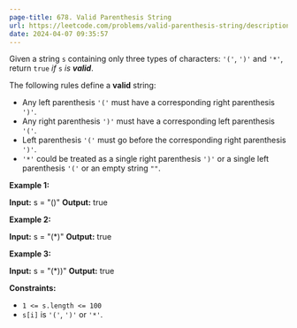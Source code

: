 ```yaml
---
page-title: 678. Valid Parenthesis String
url: https://leetcode.com/problems/valid-parenthesis-string/description/?envType=daily-question&envId=2024-04-07
date: 2024-04-07 09:35:57
---
```

Given a string `s` containing only three types of characters: `'('`, `')'` and `'*'`, return `true` *if* `s` *is **valid***.

The following rules define a **valid** string:

-   Any left parenthesis `'('` must have a corresponding right parenthesis `')'`.
-   Any right parenthesis `')'` must have a corresponding left parenthesis `'('`.
-   Left parenthesis `'('` must go before the corresponding right parenthesis `')'`.
-   `'*'` could be treated as a single right parenthesis `')'` or a single left parenthesis `'('` or an empty string `""`.

**Example 1:**

**Input:** s = "()"
**Output:** true

**Example 2:**

**Input:** s = "(\*)"
**Output:** true

**Example 3:**

**Input:** s = "(\*))"
**Output:** true

**Constraints:**

-   `1 <= s.length <= 100`
-   `s[i]` is `'('`, `')'` or `'*'`.